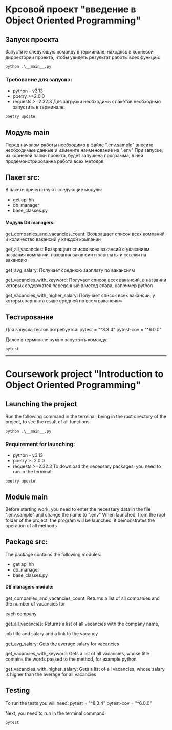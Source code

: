 # Крсовой проект "введение в Object Oriented Programming"



## Запуск проекта
Запустите следующую команду в терминале, находясь в корневой дирректории проекта, чтобы увидеть результат работы всех функций:
```
python .\__main__.py
```

### Требование для запуска:
- python - v3.13
- poetry >=2.0.0
- requests >=2.32.3
Для загрузки необходимых пакетов необходимо запустить в терминале:
```
poetry update
```


## Модуль main
Перед началом работы необходимо в файле ".env.sample" внесите необходимые данные и измените наименование на ".env"
При запуске, из корневой папки проекта, будет запущена программа, в ней продемонстрированна работа всех методов



## Пакет src:
В пакете присутствуют следующие модули:
- get api hh
- db_manager
- base_classes.py


#### Модуль DB managers:
get_companies_and_vacancies_count:
    Возвращает список всех компаний и количество вакансий у
    каждой компании

get_all_vacancies:
    Возвращает список всех вакансий с указанием названия компании,
    названия вакансии и зарплаты и ссылки на вакансию

get_avg_salary:
    Получает среднюю зарплату по вакансиям

get_vacancies_with_keyword:
    Получает список всех вакансий,
    в названии которых содержатся переданные в метод слова,
    например python

get_vacancies_with_higher_salary:
    Получает список всех вакансий,
    у которых зарплата выше средней по всем вакансиям



## Тестирование 
Для запуска тестов потребуется:
pytest = "^8.3.4"
pytest-cov = "^6.0.0"

Далее в терминале нужно запустить команду:
```
pytest
```


******************************************************************************************************************

# Coursework project "Introduction to Object Oriented Programming"

## Launching the project
Run the following command in the terminal, being in the root directory of the project, to see the result of all functions:
```
python .\__main__.py
```

### Requirement for launching:
- python - v3.13
- poetry >=2.0.0
- requests >=2.32.3
To download the necessary packages, you need to run in the terminal:
```
poetry update
```

## Module main
Before starting work, you need to enter the necessary data in the file ".env.sample" and change the name to ".env"
When launched, from the root folder of the project, the program will be launched, it demonstrates the operation of all methods

## Package src:
The package contains the following modules:
- get api hh
- db_manager
- base_classes.py

#### DB managers module:
get_companies_and_vacancies_count:
Returns a list of all companies and the number of vacancies for

each company

get_all_vacancies:
Returns a list of all vacancies with the company name,

job title and salary and a link to the vacancy

get_avg_salary:
Gets the average salary for vacancies

get_vacancies_with_keyword:
Gets a list of all vacancies,
whose title contains the words passed to the method,
for example python

get_vacancies_with_higher_salary:
Gets a list of all vacancies,
whose salary is higher than the average for all vacancies

## Testing
To run the tests you will need:
pytest = "^8.3.4"
pytest-cov = "^6.0.0"

Next, you need to run in the terminal command:
```
pytest
```
